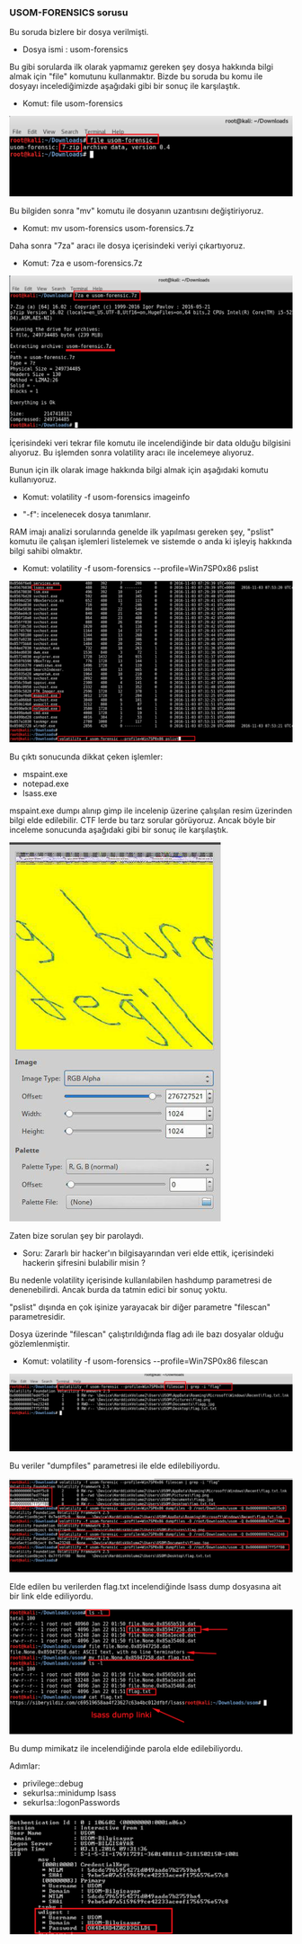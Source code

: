 ### USOM-FORENSICS sorusu

Bu soruda bizlere bir dosya verilmişti.

* Dosya ismi : usom-forensics

Bu gibi sorularda ilk olarak yapmamız gereken şey dosya hakkında bilgi almak için "file" komutunu kullanmaktır. Bizde bu soruda bu komu ile dosyayı incelediğimizde aşağıdaki gibi bir sonuç ile karşılaştık.

* Komut: file usom-forensics

<img src="/resimler/file.png" />


Bu bilgiden sonra "mv" komutu ile dosyanın uzantısını değiştiriyoruz.

* Komut: mv usom-forensics usom-forensics.7z

Daha sonra "7za" aracı ile dosya içerisindeki veriyi çıkartıyoruz.

* Komut: 7za e usom-forensics.7z

<img src="/resimler/7ze.png" />

İçerisindeki veri tekrar file komutu ile incelendiğinde bir data olduğu bilgisini alıyoruz. Bu işlemden sonra volatility aracı ile incelemeye alıyoruz.

Bunun için ilk olarak image hakkında bilgi almak için aşağıdaki komutu kullanıyoruz.

* Komut: volatility -f usom-forensics imageinfo
 - "-f": incelenecek dosya tanımlanır.
 
RAM imajı analizi sorularında genelde ilk yapılması gereken şey, "pslist" komutu ile çalışan işlemleri listelemek ve sistemde o anda ki işleyiş hakkında bilgi sahibi olmaktır.

* Komut: volatility -f usom-forensics --profile=Win7SP0x86 pslist

<img src="/resimler/pslist.png" />

Bu çıktı sonucunda dikkat çeken işlemler:

 - mspaint.exe
 - notepad.exe
 - lsass.exe
 
 mspaint.exe dumpı alınıp gimp ile incelenip üzerine çalışılan resim üzerinden bilgi elde edilebilir. CTF lerde bu tarz sorular görüyoruz. Ancak böyle bir inceleme sonucunda aşağıdaki gibi bir sonuç ile karşılaştık.
 
 <img src="/resimler/flagdegil.jpg" />

Zaten bize sorulan şey bir parolaydı. 

* Soru: Zararlı bir hacker'ın bilgisayarından veri elde ettik, içerisindeki hackerin şifresini bulabilir misin ?

Bu nedenle volatility içerisinde kullanılabilen hashdump parametresi de denenebilirdi. Ancak burda da tatmin edici bir sonuç yoktu.

"pslist" dışında en çok işinize yarayacak bir diğer parametre "filescan" parametresidir.

Dosya üzerinde "filescan" çalıştırıldığında flag adı ile bazı dosyalar olduğu gözlemlenmiştir.

* Komut: volatility -f usom-forensics --profile=Win7SP0x86 filescan

 <img src="/resimler/filescan.png" />


Bu veriler "dumpfiles" parametresi ile elde edilebiliyordu. 

 <img src="/resimler/dumpfiles.png" />

Elde edilen bu verilerden flag.txt incelendiğinde lsass dump dosyasına ait bir link elde ediliyordu.

 <img src="/resimler/flag.png" />

Bu dump mimikatz ile incelendiğinde parola elde edilebiliyordu.

Adımlar: 

* privilege::debug
* sekurlsa::minidump lsass
* sekurlsa::logonPasswords

 <img src="/resimler/pass.png" />


